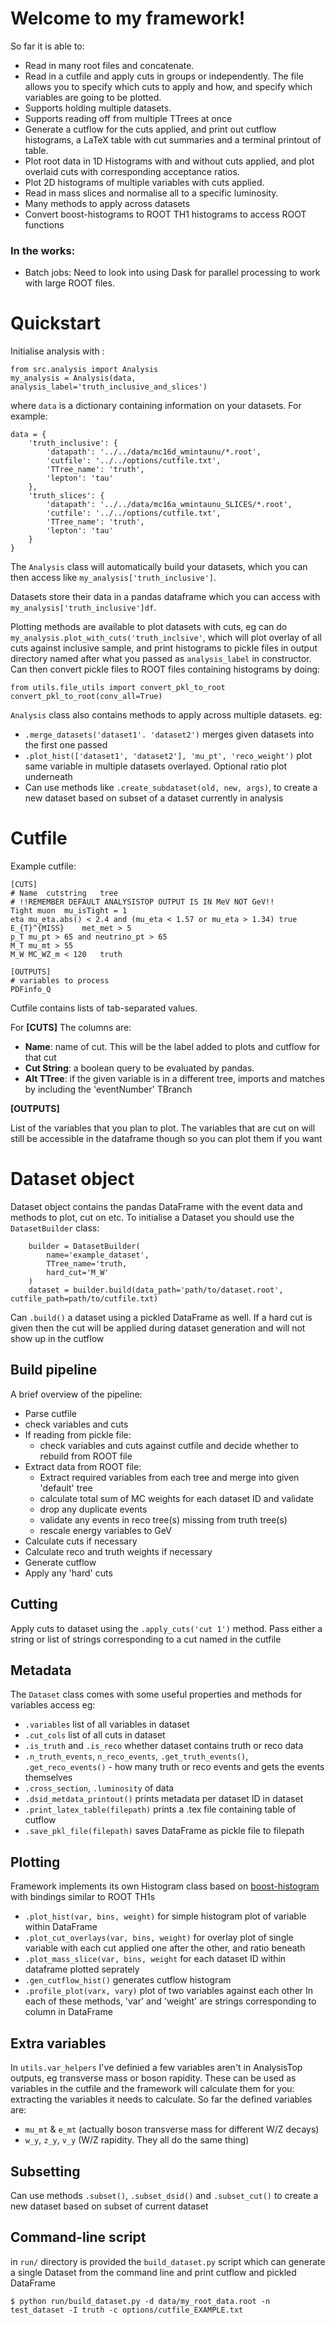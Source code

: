 # Welcome to my framework!
So far it is able to:
- Read in many root files and concatenate.
- Read in a cutfile and apply cuts in groups or independently. The file allows you to specify which cuts to apply and how, and specify which variables are going to be plotted.
- Supports holding multiple datasets.
- Supports reading off from multiple TTrees at once
- Generate a cutflow for the cuts applied, and print out cutflow histograms, a LaTeX table with cut summaries and a terminal printout of table.
- Plot root data in 1D Histograms with and without cuts applied, and plot overlaid cuts with corresponding acceptance ratios.
- Plot 2D histograms of multiple variables with cuts applied.
- Read in mass slices and normalise all to a specific luminosity.
- Many methods to apply across datasets
- Convert boost-histograms to ROOT TH1 histograms to access ROOT functions

### In the works:
- Batch jobs: Need to look into using Dask for parallel processing to work with large ROOT files.

# Quickstart
Initialise analysis with :

```
from src.analysis import Analysis
my_analysis = Analysis(data, analysis_label='truth_inclusive_and_slices')
```

where `data` is a dictionary containing information on your datasets. For example:
```
data = {
    'truth_inclusive': {
        'datapath': '../../data/mc16d_wmintaunu/*.root',
        'cutfile': '../../options/cutfile.txt',
        'TTree_name': 'truth',
        'lepton': 'tau'
    },
    'truth_slices': {
        'datapath': '../../data/mc16a_wmintaunu_SLICES/*.root',
        'cutfile': '../../options/cutfile.txt',
        'TTree_name': 'truth',
        'lepton': 'tau'
    }
}
```
The `Analysis` class will automatically build your datasets, which you can then access like `my_analysis['truth_inclusive']`.
 
Datasets store their data in a pandas dataframe which you can access with `my_analysis['truth_inclusive']df`. 

Plotting methods are available to plot datasets with cuts, eg can do
 `my_analysis.plot_with_cuts('truth_inclsive'`, 
which will plot overlay of all cuts against inclusive sample, and print histograms to pickle files in output directory named after what you passed as `analysis_label` in constructor.
Can then convert pickle files to ROOT files containing histograms by doing:
```
from utils.file_utils import convert_pkl_to_root
convert_pkl_to_root(conv_all=True)
```
`Analysis` class also contains methods to apply across multiple datasets. eg:
- `.merge_datasets('dataset1'. 'dataset2')` merges given datasets into the first one passed
- `.plot_hist(['dataset1', 'dataset2'], 'mu_pt', 'reco_weight')` plot same variable in multiple datasets overlayed. Optional ratio plot underneath
- Can use methods like `.create_subdataset(old, new, args)`, to create a new dataset based on subset of a dataset currently in analysis


# Cutfile
Example cutfile:
```
[CUTS]
# Name	cutstring	tree
# !!REMEMBER DEFAULT ANALYSISTOP OUTPUT IS IN MeV NOT GeV!!
Tight muon	mu_isTight = 1
eta	mu_eta.abs() < 2.4 and (mu_eta < 1.57 or mu_eta > 1.34)	true
E_{T}^{MISS}	met_met > 5
p_T	mu_pt > 65 and neutrino_pt > 65
M_T	mu_mt >	55
M_W	MC_WZ_m < 120	truth

[OUTPUTS]
# variables to process
PDFinfo_Q
```
Cutfile contains lists of tab-separated values. 

For **[CUTS]** The columns are:
- **Name**: name of cut. This will be the label added to plots and cutflow for that cut
- **Cut String**: a boolean query to be evaluated by pandas.
- **Alt TTree**: if the given variable is in a different tree, imports and matches by including the 'eventNumber' TBranch

**[OUTPUTS]** 

List of the variables that you plan to plot. The variables that are cut on will still be accessible in the dataframe though so you can plot them if you want

# Dataset object
Dataset object contains the pandas DataFrame with the event data and methods to plot, cut on etc.
To initialise a Dataset you should use the `DatasetBuilder` class:
```
    builder = DatasetBuilder(
        name='example_dataset',
        TTree_name='truth,
        hard_cut='M_W'
    )
    dataset = builder.build(data_path='path/to/dataset.root', cutfile_path=path/to/cutfile.txt)
```
Can `.build()` a dataset using a pickled DataFrame as well. If a hard cut is given then the cut will be applied during dataset generation and will not show up in the cutflow

## Build pipeline
A brief overview of the pipeline:
- Parse cutfile
- check variables and cuts
- If reading from pickle file:
  - check variables and cuts against cutfile and decide whether to rebuild from ROOT file
- Extract data from ROOT file:
  - Extract required variables from each tree and merge into given 'default' tree
  - calculate total sum of MC weights for each dataset ID and validate
  - drop any duplicate events
  - validate any events in reco tree(s) missing from truth tree(s)
  - rescale energy variables to GeV
- Calculate cuts if necessary
- Calculate reco and truth weights if necessary
- Generate cutflow
- Apply any 'hard' cuts

## Cutting
Apply cuts to dataset using the `.apply_cuts('cut 1')` method. Pass either a string or list of strings corresponding to a cut named in the cutfile

## Metadata
The `Dataset` class comes with some useful properties and methods for variables access eg:
- `.variables` list of all variables in dataset
- `.cut_cols` list of all cuts in dataset
- `.is_truth` and `.is_reco` whether dataset contains truth or reco data
- `.n_truth_events`, `n_reco_events`, `.get_truth_events()`, `.get_reco_events()` - how many truth or reco events and gets the events themselves
- `.cross_section`, `.luminosity` of data
- `.dsid_metdata_printout()` prints metadata per dataset ID in dataset
- `.print_latex_table(filepath)` prints a .tex file containing table of cutflow
- `.save_pkl_file(filepath)` saves DataFrame as pickle file to filepath

## Plotting
Framework implements its own Histogram class based on [boost-histogram](https://github.com/scikit-hep/boost-histogram) with bindings similar to ROOT TH1s
- `.plot_hist(var, bins, weight)` for simple histogram plot of variable within DataFrame
- `.plot_cut_overlays(var, bins, weight)` for overlay plot of single variable with each cut applied one after the other, and ratio beneath
- `.plot_mass_slice(var, bins, weight` for each dataset ID within dataframe plotted seprately
- `.gen_cutflow_hist()` generates cutflow histogram
- `.profile_plot(varx, vary)` plot of two variables against each other
In each of these methods, 'var' and 'weight' are strings corresponding to column in DataFrame

## Extra variables
In `utils.var_helpers` I've definied a few variables aren't in AnalysisTop outputs, eg transverse mass or boson rapidity. These can be used as variables in the cutfile and the framework will calculate them for you: extracting the variables it needs to calculate. 
So far the defined variables are:
- `mu_mt` & `e_mt` (actually boson transverse mass for different W/Z decays)
- `w_y`, `z_y`, `v_y` (W/Z rapidity. They all do the same thing)

## Subsetting
Can use methods `.subset()`, `.subset_dsid()` and `.subset_cut()` to create a new dataset based on subset of current dataset

## Command-line script
in `run/` directory is provided the `build_dataset.py` script which can generate a single Dataset from the command line and print cutflow and pickled DataFrame
```
$ python run/build_dataset.py -d data/my_root_data.root -n test_dataset -I truth -c options/cutfile_EXAMPLE.txt
```
